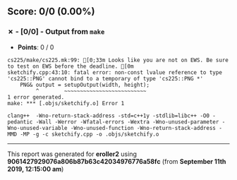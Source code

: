 


## Score: 0/0 (0.00%)


### ✗ - [0/0] - Output from `make`

- **Points**: 0 / 0

```
cs225/make/cs225.mk:99: [0;33m Looks like you are not on EWS. Be sure to test on EWS before the deadline. [0m
sketchify.cpp:43:10: fatal error: non-const lvalue reference to type 'cs225::PNG' cannot bind to a temporary of type 'cs225::PNG *'
    PNG& output = setupOutput(width, height);
         ^        ~~~~~~~~~~~~~~~~~~~~~~~~~~
1 error generated.
make: *** [.objs/sketchify.o] Error 1

```
```
clang++  -Wno-return-stack-address -std=c++1y -stdlib=libc++ -O0 -pedantic -Wall -Werror -Wfatal-errors -Wextra -Wno-unused-parameter -Wno-unused-variable -Wno-unused-function -Wno-return-stack-address -MMD -MP -g -c sketchify.cpp -o .objs/sketchify.o

```


---

This report was generated for **eroller2** using **9061427929076a806b87b63c42034976776a58fc** (from **September 11th 2019, 12:15:00 am**)
